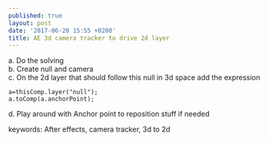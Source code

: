 ```yaml
---
published: true
layout: post
date: '2017-06-20 15:55 +0200'
title: AE 3d camera tracker to drive 2d layer
---
```

a. Do the solving  
b. Create null and camera  
c. On the 2d layer that should follow this null in 3d space add the expression

    a=thisComp.layer("null");
    a.toComp(a.anchorPoint);
    
d. Play around with Anchor point to reposition stuff if needed

keywords: After effects, camera tracker, 3d to 2d

